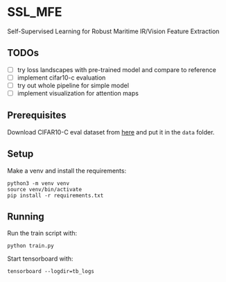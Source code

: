 # SSL_MFE

Self-Supervised Learning for Robust Maritime IR/Vision Feature Extraction

## TODOs

- [ ] try loss landscapes with pre-trained model and compare to reference
- [ ] implement cifar10-c evaluation
- [ ] try out whole pipeline for simple model
- [ ] implement visualization for attention maps

## Prerequisites

Download CIFAR10-C eval dataset from [here](https://zenodo.org/record/2535967#.XqZQ9hNKjIU) and put it in the `data`
folder.

## Setup

Make a venv and install the requirements:

```shell
python3 -m venv venv
source venv/bin/activate
pip install -r requirements.txt
```

## Running

Run the train script with:

```shell
python train.py
```

Start tensorboard with:

```shell
tensorboard --logdir=tb_logs
```
